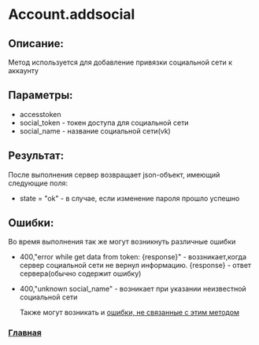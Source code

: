 # Account.addsocial

## Описание:
Метод используется для добавление привязки социальной сети к аккаунту

## Параметры:
* accesstoken
* social_token - токен доступа для социальной сети
* social_name - название социальной сети(vk)

## Результат:
После выполнения сервер возвращает json-объект, имеющий следующие поля:
* state = "ok" - в случае, если изменение пароля прошло успешно

## Ошибки:
Во время выполнения так же могут возникнуть различные ошибки
* 400,"error while get data from token: {response}" - воззникает,когда сервер социальной сети не вернул информацию. {response} - ответ сервера(обычно содержит ошибку)
* 400,"unknown social_name" - возникает при указании неизвестной социальной сети

    Также могут возникать и [ошибки, не связанные с этим методом](../errors.md "Список ошибок")

### [Главная](../docs.md "Главная страница документации")